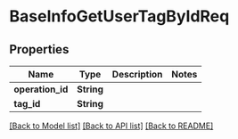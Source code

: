 # BaseInfoGetUserTagByIdReq

## Properties

Name | Type | Description | Notes
------------ | ------------- | ------------- | -------------
**operation_id** | **String** |  | 
**tag_id** | **String** |  | 

[[Back to Model list]](../README.md#documentation-for-models) [[Back to API list]](../README.md#documentation-for-api-endpoints) [[Back to README]](../README.md)


